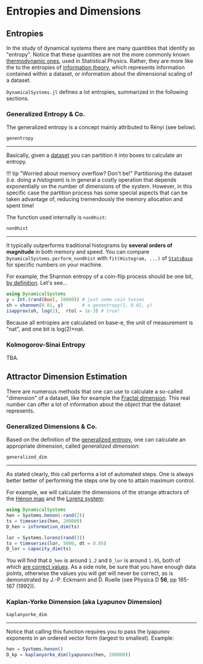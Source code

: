 # Entropies and Dimensions

## Entropies
In the study of dynamical systems there are many quantities that identify as "entropy".
Notice that these quantities are not the more commonly known
[thermodynamic ones](https://en.wikipedia.org/wiki/Entropy), used in Statistical Physics. Rather, they are more like the to the entropies of [information theory](https://en.wikipedia.org/wiki/Entropy_(information_theory)), which represents
information contained within a dataset, or information about the dimensional
scaling of a dataset.

`DynamicalSystems.jl` defines a lot entropies, summarized in the following sections.

### Generalized Entropy & Co.
The generalized entropy is a concept mainly attributed to Rényi (see below).
```@docs
genentropy
```
---
Basically, given a [dataset](system_definition/#numerical-data) you can
partition it into boxes to calculate an entropy.

!!! tip "Worried about memory overflow? Don't be!"
    Partitioning the dataset (i.e. doing a *histogram*) is in general a costly
    operation that depends exponentially on the number of dimensions of the system.
    However, in this specific case the partition process has some special aspects
    that can be taken advantage
    of, reducing tremendously the memory allocation and spent time!

The function used internally is `non0hist`:
```@docs
non0hist
```
---
It typically outperforms traditional histograms
by **several orders of magnitude** in both memory and speed. You can compare
`DynamicalSystems.perform_non0hist` with `fit(Histogram, ...)` of [`StatsBase`](http://juliastats.github.io/StatsBase.jl/stable/)
for specific numbers on your machine.

For example, the Shannon entropy of a coin-flip process should be one bit,
[by definition](https://en.wikipedia.org/wiki/Shannon_(unit)). Let's see...
```julia
using DynamicalSystems
y = Int.(rand(Bool, 10000)) # just some coin tosses
sh = shannon(0.01, y)       # ≡ genentropy(1, 0.01, y)
isapprox(sh, log(2),  rtol = 1e-3) # true!
```
Because all entropies are calculated on base-e, the unit of measurement is "nat", and
one bit is log(2)×nat.

### Kolmogorov-Sinai Entropy
TBA.

## Attractor Dimension Estimation
There are numerous methods that one can use to calculate a so-called "dimension" of a
dataset, like for example the [Fractal dimension](https://en.wikipedia.org/wiki/Fractal_dimension). This real number can offer
a lot of information about the object that the dataset represents.

### Generalized Dimensions & Co.
Based on the definition of the [generalized entropy](entropies/#DynamicalSystems.genentropy), one can calculate an appropriate
dimension, called *generalized dimension*:
```@docs
generalized_dim
```
---
As stated clearly, this call performs a lot of automated steps. One is always better
better of performing the steps one by one to attain maximum control.

For example, we will calculate the dimensions of the strange attractors of the
[Hénon map](system_definition/#DynamicalSystems.Systems.henon) and the [Lorenz system](system_definition/#DynamicalSystems.Systems.lorenz):
```julia
using DynamicalSystems
hen = Systems.henon(-rand(2))
ts = timeseries(hen, 200000)
D_hen = information_dim(ts)

lor = Systems.lorenz(rand(3))
ts = timeseries(lor, 5000, dt = 0.05)
D_lor = capacity_dim(ts)
```
You will find that `D_hen` is around `1.2` and `D_lor` is around `1.95`, both of which
[are correct values](http://www.dt.fee.unicamp.br/~tiago/courses/dinamica_caotica/Lyapunov.pdf). As
a side note, be sure that you have enough data points, otherwise the values you will
get will never be correct, as is demonstrated by
J.-P. Eckmann and D. Ruelle (see Physica D **56**, pp 185-187 (1992)).

### Kaplan-Yorke Dimension (aka Lyapunov Dimension)
```@docs
kaplanyorke_dim
```
---
Notice that calling this function requires you to pass the lyapunov exponents in an
ordered vector form (largest to smallest). Example:
```julia
hen = Systems.henon()
D_kp = kaplanyorke_dim(lyapunovs(hen, 200000))
```
